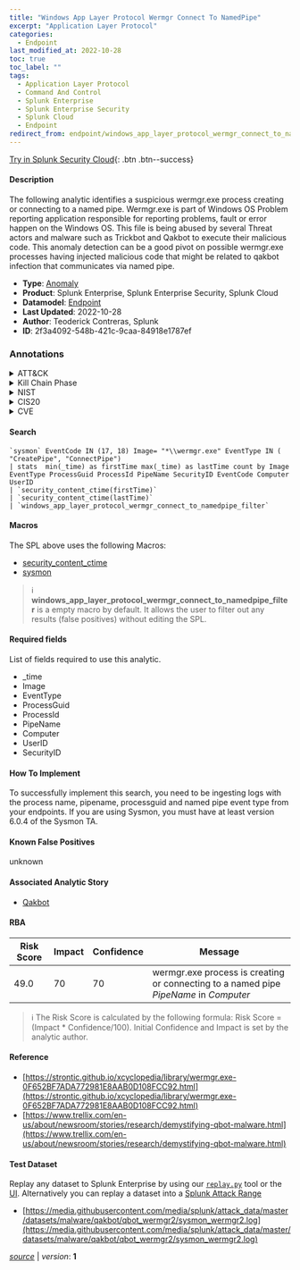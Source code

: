 ```yaml
---
title: "Windows App Layer Protocol Wermgr Connect To NamedPipe"
excerpt: "Application Layer Protocol"
categories:
  - Endpoint
last_modified_at: 2022-10-28
toc: true
toc_label: ""
tags:
  - Application Layer Protocol
  - Command And Control
  - Splunk Enterprise
  - Splunk Enterprise Security
  - Splunk Cloud
  - Endpoint
redirect_from: endpoint/windows_app_layer_protocol_wermgr_connect_to_namedpipe/
---
```




[Try in Splunk Security Cloud](https://www.splunk.com/en_us/cyber-security.html){: .btn .btn--success}

#### Description

The following analytic identifies a suspicious wermgr.exe process creating or connecting to a named pipe. Wermgr.exe is part of Windows OS Problem reporting application responsible for reporting problems, fault or error happen on the Windows OS. This file is being abused by several Threat actors and malware such as Trickbot and Qakbot to execute their malicious code. This anomaly detection can be a good pivot on possible wermgr.exe processes having injected malicious code that might be related to qakbot infection that communicates via named pipe.

- **Type**: [Anomaly](https://github.com/splunk/security_content/wiki/Detection-Analytic-Types)
- **Product**: Splunk Enterprise, Splunk Enterprise Security, Splunk Cloud
- **Datamodel**: [Endpoint](https://docs.splunk.com/Documentation/CIM/latest/User/Endpoint)
- **Last Updated**: 2022-10-28
- **Author**: Teoderick Contreras, Splunk
- **ID**: 2f3a4092-548b-421c-9caa-84918e1787ef

### Annotations
<details>
  <summary>ATT&CK</summary>

<div markdown="1">

#### [ATT&CK](https://attack.mitre.org/)

| ID          | Technique   | Tactic         |
| ----------- | ----------- |--------------- |
| [T1071](https://attack.mitre.org/techniques/T1071/) | Application Layer Protocol | Command And Control |

</div>
</details>


<details>
  <summary>Kill Chain Phase</summary>

<div markdown="1">

* Exploitation


</div>
</details>


<details>
  <summary>NIST</summary>

<div markdown="1">

* DE.CM



</div>
</details>

<details>
  <summary>CIS20</summary>

<div markdown="1">

* CIS 3
* CIS 5
* CIS 16



</div>
</details>

<details>
  <summary>CVE</summary>

<div markdown="1">


</div>
</details>


#### Search

```
`sysmon` EventCode IN (17, 18) Image= "*\\wermgr.exe" EventType IN ( "CreatePipe", "ConnectPipe") 
| stats  min(_time) as firstTime max(_time) as lastTime count by Image EventType ProcessGuid ProcessId PipeName SecurityID EventCode Computer UserID 
| `security_content_ctime(firstTime)` 
| `security_content_ctime(lastTime)` 
| `windows_app_layer_protocol_wermgr_connect_to_namedpipe_filter`
```

#### Macros
The SPL above uses the following Macros:
* [security_content_ctime](https://github.com/splunk/security_content/blob/develop/macros/security_content_ctime.yml)
* [sysmon](https://github.com/splunk/security_content/blob/develop/macros/sysmon.yml)

> :information_source:
> **windows_app_layer_protocol_wermgr_connect_to_namedpipe_filter** is a empty macro by default. It allows the user to filter out any results (false positives) without editing the SPL.



#### Required fields
List of fields required to use this analytic.
* _time
* Image
* EventType
* ProcessGuid
* ProcessId
* PipeName
* Computer
* UserID
* SecurityID



#### How To Implement
To successfully implement this search, you need to be ingesting logs with the process name, pipename, processguid and named pipe event type from your endpoints. If you are using Sysmon, you must have at least version 6.0.4 of the Sysmon TA.
#### Known False Positives
unknown

#### Associated Analytic Story
* [Qakbot](/stories/qakbot)




#### RBA

| Risk Score  | Impact      | Confidence   | Message      |
| ----------- | ----------- |--------------|--------------|
| 49.0 | 70 | 70 | wermgr.exe process is creating or connecting to a named pipe $PipeName$ in $Computer$ |


> :information_source:
> The Risk Score is calculated by the following formula: Risk Score = (Impact * Confidence/100). Initial Confidence and Impact is set by the analytic author.


#### Reference

* [https://strontic.github.io/xcyclopedia/library/wermgr.exe-0F652BF7ADA772981E8AAB0D108FCC92.html](https://strontic.github.io/xcyclopedia/library/wermgr.exe-0F652BF7ADA772981E8AAB0D108FCC92.html)
* [https://www.trellix.com/en-us/about/newsroom/stories/research/demystifying-qbot-malware.html](https://www.trellix.com/en-us/about/newsroom/stories/research/demystifying-qbot-malware.html)



#### Test Dataset
Replay any dataset to Splunk Enterprise by using our [`replay.py`](https://github.com/splunk/attack_data#using-replaypy) tool or the [UI](https://github.com/splunk/attack_data#using-ui).
Alternatively you can replay a dataset into a [Splunk Attack Range](https://github.com/splunk/attack_range#replay-dumps-into-attack-range-splunk-server)

* [https://media.githubusercontent.com/media/splunk/attack_data/master/datasets/malware/qakbot/qbot_wermgr2/sysmon_wermgr2.log](https://media.githubusercontent.com/media/splunk/attack_data/master/datasets/malware/qakbot/qbot_wermgr2/sysmon_wermgr2.log)



[*source*](https://github.com/splunk/security_content/tree/develop/detections/endpoint/windows_app_layer_protocol_wermgr_connect_to_namedpipe.yml) \| *version*: **1**